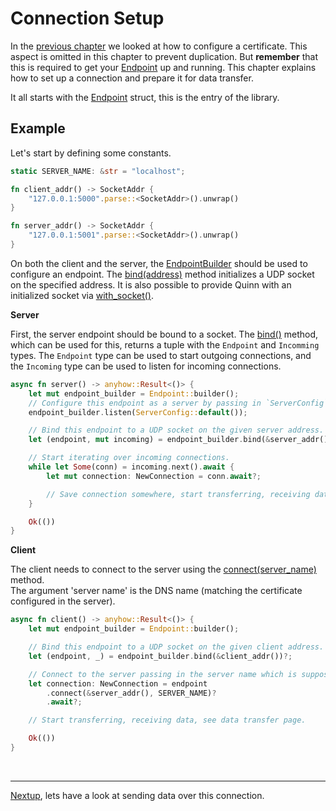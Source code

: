 # Connection Setup

In the [previous chapter](certificate.md) we looked at how to configure a certificate.
This aspect is omitted in this chapter to prevent duplication. 
But **remember** that this is required to get your [Endpoint][Endpoint] up and running. 
This chapter explains how to set up a connection and prepare it for data transfer. 

It all starts with the [Endpoint][Endpoint] struct, this is the entry of the library. 

## Example

Let's start by defining some constants. 

```rust
static SERVER_NAME: &str = "localhost";

fn client_addr() -> SocketAddr {
    "127.0.0.1:5000".parse::<SocketAddr>().unwrap()
}

fn server_addr() -> SocketAddr {
    "127.0.0.1:5001".parse::<SocketAddr>().unwrap()
}
```   

On both the client and the server, the [EndpointBuilder][EndpointBuilder] should be used to configure an endpoint. 
The [bind(address)][bind] method initializes a UDP socket on the specified address.
It is also possible to provide Quinn with an initialized socket via [with_socket()][with_socket]. 

**Server**

First, the server endpoint should be bound to a socket. 
The [bind()][bind] method, which can be used for this, returns a tuple with the `Endpoint` and `Incomming` types. 
The `Endpoint` type can be used to start outgoing connections, and the `Incoming` type can be used to listen for incoming connections.

```rust
async fn server() -> anyhow::Result<()> {
    let mut endpoint_builder = Endpoint::builder();
    // Configure this endpoint as a server by passing in `ServerConfig`.
    endpoint_builder.listen(ServerConfig::default());

    // Bind this endpoint to a UDP socket on the given server address. 
    let (endpoint, mut incoming) = endpoint_builder.bind(&server_addr())?;

    // Start iterating over incoming connections.
    while let Some(conn) = incoming.next().await {
        let mut connection: NewConnection = conn.await?;

        // Save connection somewhere, start transferring, receiving data, see DataTransfer tutorial.
    }

    Ok(())
}
```

**Client**

The client needs to connect to the server using the [connect(server_name)][connect] method.  
The argument 'server name' is the DNS name (matching the certificate configured in the server).

```rust
async fn client() -> anyhow::Result<()> {
    let mut endpoint_builder = Endpoint::builder();

    // Bind this endpoint to a UDP socket on the given client address.
    let (endpoint, _) = endpoint_builder.bind(&client_addr())?;

    // Connect to the server passing in the server name which is supposed to be in the server certificate.
    let connection: NewConnection = endpoint
        .connect(&server_addr(), SERVER_NAME)?
        .await?;

    // Start transferring, receiving data, see data transfer page.

    Ok(())
}
```
<br><hr>

[Nextup](set-up-connection.md), lets have a look at sending data over this connection.  


[Endpoint]: https://docs.rs/quinn/latest/quinn/generic/struct.Endpoint.html
[EndpointBuilder]: https://docs.rs/quinn/latest/quinn/generic/struct.EndpointBuilder.html
[bind]: https://docs.rs/quinn/latest/quinn/generic/struct.EndpointBuilder.html#method.bind
[connect]: https://docs.rs/quinn/latest/quinn/generic/struct.Endpoint.html#method.connect
[with_socket]: https://docs.rs/quinn/latest/quinn/generic/struct.EndpointBuilder.html#method.with_socket